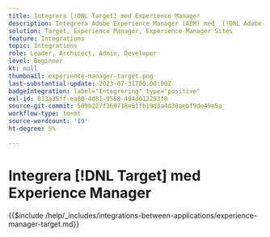 ```yaml
---
title: Integrera [!DNL Target] med Experience Manager
description: Integrera Adobe Experience Manager (AEM) med  [!DNL Adobe Target] för att leverera personaliserade upplevelser.
solution: Target, Experience Manager, Experience Manager Sites
feature: Integrations
topic: Integrations
role: Leader, Architect, Admin, Developer
level: Beginner
kt: null
thumbnail: experience-manager-target.png
last-substantial-update: 2023-07-31T00:00:00Z
badgeIntegration: label="Integrering" type="positive"
exl-id: 013a35ff-ea80-4d81-9558-494d012293f8
source-git-commit: 509b227f360718e81fb19d3a4d30aebf9de49e5a
workflow-type: tm+mt
source-wordcount: '19'
ht-degree: 5%

---
```


# Integrera [!DNL Target] med Experience Manager

{{$include /help/_includes/integrations-between-applications/experience-manager-target.md}}
